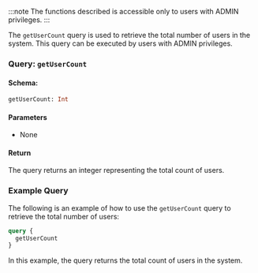 :::note
The functions described is accessible only to users with ADMIN privileges.
:::

The `getUserCount` query is used to retrieve the total number of users in the system. This query can be executed by users with ADMIN privileges.

### Query: `getUserCount`

#### Schema:
```graphql
getUserCount: Int
```

#### Parameters

- None

#### Return

The query returns an integer representing the total count of users.

### Example Query

The following is an example of how to use the `getUserCount` query to retrieve the total number of users:

```graphql
query {
  getUserCount
}
```

In this example, the query returns the total count of users in the system.